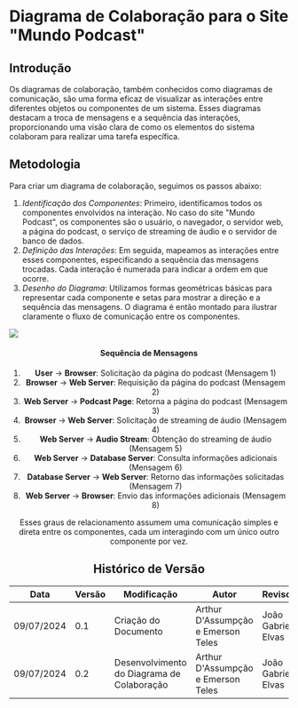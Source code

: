 # Diagrama de Colaboração para o Site "Mundo Podcast"

## Introdução

Os diagramas de colaboração, também conhecidos como diagramas de comunicação, são uma forma eficaz de visualizar as interações entre diferentes objetos ou componentes de um sistema. Esses diagramas destacam a troca de mensagens e a sequência das interações, proporcionando uma visão clara de como os elementos do sistema colaboram para realizar uma tarefa específica.

## Metodologia

Para criar um diagrama de colaboração, seguimos os passos abaixo:

1. _Identificação dos Componentes_: Primeiro, identificamos todos os componentes envolvidos na interação. No caso do site "Mundo Podcast", os componentes são o usuário, o navegador, o servidor web, a página do podcast, o serviço de streaming de áudio e o servidor de banco de dados.
2. _Definição das Interações_: Em seguida, mapeamos as interações entre esses componentes, especificando a sequência das mensagens trocadas. Cada interação é numerada para indicar a ordem em que ocorre.
3. _Desenho do Diagrama_: Utilizamos formas geométricas básicas para representar cada componente e setas para mostrar a direção e a sequência das mensagens. O diagrama é então montado para ilustrar claramente o fluxo de comunicação entre os componentes.


<img src="images/diagramaColaboracao.jpg"></img>
 
 <div style="text-align: center">


#### Sequência de Mensagens

1. **User** -> **Browser**: Solicitação da página do podcast (Mensagem 1)
2. **Browser** -> **Web Server**: Requisição da página do podcast (Mensagem 2)
3. **Web Server** -> **Podcast Page**: Retorna a página do podcast (Mensagem 3)
4. **Browser** -> **Web Server**: Solicitação de streaming de áudio (Mensagem 4)
5. **Web Server** -> **Audio Stream**: Obtenção do streaming de áudio (Mensagem 5)
6. **Web Server** -> **Database Server**: Consulta informações adicionais (Mensagem 6)
7. **Database Server** -> **Web Server**: Retorno das informações solicitadas (Mensagem 7)
8. **Web Server** -> **Browser**: Envio das informações adicionais (Mensagem 8)

Esses graus de relacionamento assumem uma comunicação simples e direta entre os componentes, cada um interagindo com um único outro componente por vez.

## Histórico de Versão

| Data       | Versão | Modificação                                | Autor                              | Revisor      |
| ---------- | ------ | ------------------------------------------ | ---------------------------------- | ------------ |
| 09/07/2024 | 0.1    | Criação do Documento                       | Arthur D'Assumpção e Emerson Teles | João Gabriel Elvas |
| 09/07/2024 | 0.2    | Desenvolvimento do Diagrama de Colaboração | Arthur D'Assumpção e Emerson Teles | João Gabriel Elvas |
